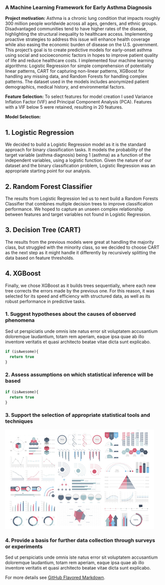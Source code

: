 ### **A Machine Learning Framework for Early Asthma Diagnosis**

**Project motivation:** Asthma is a chronic lung condition that impacts roughly 300 million people worldwide across all ages, genders, and ethnic groups. Disadvantaged communities tend to have higher rates of the disease, highlighting the structural inequality to healthcare access. Implementing proactive strategies to address this issue will enhance health coverage while also easing the economic burden of disease on the U.S. government. This project’s goal is to create predictive models for early-onset asthma using social and socioeconomic factors in hopes to improve patient quality of life and reduce healthcare costs. I implemented four machine learning algorithms: Logistic Regression for simple comprehension of potentially linear patterns, CART for capturing non-linear patterns, XGBoost for handling any missing data, and Random Forests for handling complex patterns. The dataset used in the models includes anonymized patient demographics, medical history, and environmental factors. 

**Feature Selection:** To select features for model creation I used Variance Inflation Factor (VIF) and Principal Component Analysis (PCA). Features with a VIF below 5 were retained, resulting in 20 features.

**Model Selection:**
## 1. Logistic Regression
We decided to build a Logistic Regression model as it is the standard approach for binary classification tasks. It models the probability of the target variable (asthma diagnosis) being 1 (asthma) as a function of the independent variables, using a logistic function. Given the nature of our dataset and the binary classification problem, Logistic Regression was an appropriate starting point for our analysis.

## 2. Random Forest Classifier
The results from Logistic Regression led us to next build a Random Forests Classifier that combines multiple decision trees to improve classification performance. We hoped to capture an unseen complex relationship between features and target variables not found in Logistic Regression. 

## 3. Decision Tree (CART)
The results from the previous models were great at handling the majority class, but struggled with the minority class, so we decided to choose CART as the next step as it might handle it differently by recursively splitting the data based on feature thresholds. 

## 4. XGBoost
Finally, we chose XGBoost as it builds trees sequentially, where each new tree corrects the errors made by the previous one. For this reason, it was selected for its speed and efficiency with structured data, as well as its robust performance in predictive tasks. 

### 1. Suggest hypotheses about the causes of observed phenomena

Sed ut perspiciatis unde omnis iste natus error sit voluptatem accusantium doloremque laudantium, totam rem aperiam, eaque ipsa quae ab illo inventore veritatis et quasi architecto beatae vitae dicta sunt explicabo. 

```javascript
if (isAwesome){
  return true
}
```

### 2. Assess assumptions on which statistical inference will be based

```javascript
if (isAwesome){
  return true
}
```

### 3. Support the selection of appropriate statistical tools and techniques

<img src="images/dummy_thumbnail.jpg?raw=true"/>

### 4. Provide a basis for further data collection through surveys or experiments

Sed ut perspiciatis unde omnis iste natus error sit voluptatem accusantium doloremque laudantium, totam rem aperiam, eaque ipsa quae ab illo inventore veritatis et quasi architecto beatae vitae dicta sunt explicabo. 

For more details see [GitHub Flavored Markdown](https://guides.github.com/features/mastering-markdown/).
